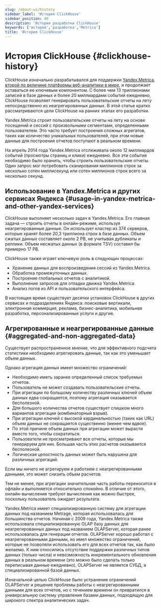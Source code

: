 ```yaml
---
slug: /about-us/history
sidebar_label: 'История ClickHouse'
sidebar_position: 40
description: 'История разработки ClickHouse'
keywords: ['история','разработка','Metrica']
title: 'История ClickHouse'
---
```



# История ClickHouse {#clickhouse-history}

ClickHouse изначально разрабатывался для поддержки [Yandex.Metrica](https://metrica.yandex.com/), [второй по величине платформы веб-аналитики в мире](http://w3techs.com/technologies/overview/traffic_analysis/all), и продолжает оставаться ее ключевым компонентом. С более чем 13 триллионами записей в базе данных и более 20 миллиардами событий ежедневно, ClickHouse позволяет генерировать пользовательские отчеты на лету непосредственно из неагрегированных данных. В этой статье кратко рассматриваются цели ClickHouse на ранних этапах его разработки.

Yandex.Metrica строит пользовательские отчеты на лету на основе посещений и сессий с произвольными сегментами, определенными пользователем. Это часто требует построения сложных агрегатов, таких как количество уникальных пользователей, при этом новые данные для построения отчетов поступают в реальном времени.

На апрель 2014 года Yandex.Metrica отслеживала около 12 миллиардов событий (просмотры страниц и клики) ежедневно. Все эти события необходимо было хранить, чтобы строить пользовательские отчеты. Один запрос мог потребовать сканирования миллионов строк за несколько сотен миллисекунд или сотен миллионов строк всего за несколько секунд.

## Использование в Yandex.Metrica и других сервисах Яндекса {#usage-in-yandex-metrica-and-other-yandex-services}

ClickHouse выполняет несколько задач в Yandex.Metrica. Его главная задача — строить отчеты в онлайн-режиме, используя неагрегированные данные. Он использует кластер из 374 серверов, которые хранят более 20,3 триллиона строк в базе данных. Объем сжатых данных составляет около 2 PB, не учитывая дубликаты и реплики. Объем несжатых данных (в формате TSV) составил бы примерно 17 PB.

ClickHouse также играет ключевую роль в следующих процессах:

- Хранение данных для воспроизведения сессий из Yandex.Metrica.
- Обработка промежуточных данных.
- Построение глобальных отчетов с аналитикой.
- Выполнение запросов для отладки движка Yandex.Metrica.
- Анализ логов из API и пользовательского интерфейса.

В настоящее время существует десятки установок ClickHouse в других сервисах и подразделениях Яндекса: поисковые вертикали, электронная коммерция, реклама, бизнес-аналитика, мобильная разработка, персонализированные услуги и другие.

## Агрегированные и неагрегированные данные {#aggregated-and-non-aggregated-data}

Существует распространенное мнение, что для эффективного подсчета статистики необходимо агрегировать данные, так как это уменьшает объем данных.

Однако агрегация данных имеет множество ограничений:

- Необходимо иметь заранее определенный список требуемых отчетов.
- Пользователь не может создавать пользовательские отчеты.
- При агрегации по большому количеству различных ключей объем данных едва сокращается, поэтому агрегация оказывается бесполезной.
- Для большого количества отчетов существует слишком много вариантов агрегации (комбинаторный взрыв).
- При агрегации ключей с высокой кардинальностью (таких как URL) объем данных не сокращается существенно (менее чем вдвое).
- По этой причине объем данных при агрегации может вырасти вместо того, чтобы сократиться.
- Пользователи не просматривают все отчеты, которые мы генерируем для них. Большая часть этих расчетов оказывается бесполезной.
- Логическая целостность данных может быть нарушена для различных агрегаций.

Если мы ничего не агрегируем и работаем с неагрегированными данными, это может снизить объем расчетов.

Тем не менее, при агрегации значительная часть работы переносится в офлайн и выполняется относительно спокойно. В отличие от этого, онлайн-вычисления требуют вычисления как можно быстрее, поскольку пользователь ожидает результата.

Yandex.Metrica имеет специализированную систему для агрегации данных под названием Metrage, которая использовалась для большинства отчетов. Начиная с 2009 года, Yandex.Metrica также использовала специализированную OLAP базу данных для неагрегированных данных под названием OLAPServer, которая ранее использовалась для генерации отчетов. OLAPServer хорошо работал с неагрегированными данными, но имел множество ограничений, которые не позволяли использовать его для всех отчетов так, как было желаемо. К ним относились отсутствие поддержки различных типов данных (только числа) и невозможность инкрементального обновления данных в реальном времени (это можно было сделать только переписывая данные ежедневно). OLAPServer не является СУБД, а специализированной базой данных.

Изначальной целью ClickHouse было устранение ограничений OLAPServer и решение проблемы работы с неагрегированными данными для всех отчетов, но с течением времени он превратился в универсальную систему управления базами данных, подходящую для широкого спектра аналитических задач.
